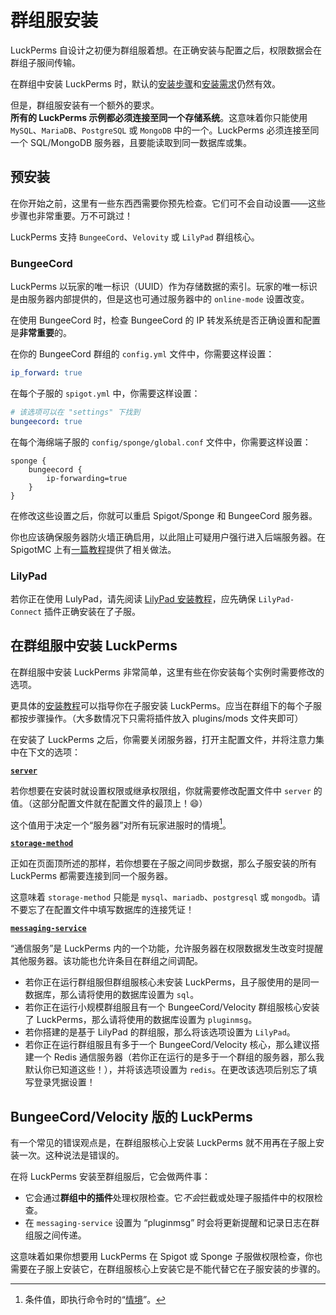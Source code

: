 # 群组服安装

LuckPerms 自设计之初便为群组服着想。在正确安装与配置之后，权限数据会在群组子服间传输。

在群组中安装 LuckPerms 时，默认的[安装步骤](install-on-a-single-server.md)和[安装需求](install-on-a-single-server.md#要求)仍然有效。

但是，群组服安装有一个额外的要求。    
**所有的 LuckPerms 示例都必须连接至同一个存储系统**。这意味着你只能使用 `MySQL`、`MariaDB`、`PostgreSQL` 或 `MongoDB` 中的一个。LuckPerms 必须连接至同一个 SQL/MongoDB 服务器，且要能读取到同一数据库或集。

## 预安装

在你开始之前，这里有一些东西西需要你预先检查。它们可不会自动设置——这些步骤也非常重要。万不可跳过！

LuckPerms 支持 `BungeeCord`、`Velovity` 或 `LilyPad` 群组核心。

### BungeeCord

LuckPerms 以玩家的唯一标识（UUID）作为存储数据的索引。玩家的唯一标识是由服务器内部提供的，但是这也可通过服务器中的 `online-mode` 设置改变。

在使用 BungeeCord 时，检查 BungeeCord 的 IP 转发系统是否正确设置和配置是**非常重要**的。

在你的 BungeeCord 群组的 `config.yml` 文件中，你需要这样设置：
``` YAML
ip_forward: true
```
在每个子服的 `spigot.yml` 中，你需要这样设置：
``` YAML
# 该选项可以在 "settings" 下找到
bungeecord: true
```
在每个海绵端子服的 `config/sponge/global.conf` 文件中，你需要这样设置：
<!--
  这段内容需要改进：
  原因：Shiki 不支持渲染 HOCON 格式
-->

```
sponge {
    bungeecord {
        ip-forwarding=true
    }
}
```
在修改这些设置之后，你就可以重启 Spigot/Sponge 和 BungeeCord 服务器。

你也应该确保服务器防火墙正确启用，以此阻止可疑用户强行进入后端服务器。在 SpigotMC 上有[一篇教程](https://www.spigotmc.org/wiki/firewall-guide/)提供了相关做法。

### LilyPad

若你正在使用 LulyPad，请先阅读 [LilyPad 安装教程](http://www.lilypadmc.org/threads/connecting-your-bukkit-servers.13/)，应先确保 `LilyPad-Connect` 插件正确安装在了子服。

## 在群组服中安装 LuckPerms

在群组服中安装 LuckPerms 非常简单，这里有些在你安装每个实例时需要修改的选项。

更具体的[安装教程](https://luckperms.net/wiki/Installation)可以指导你在子服安装 LuckPerms。应当在群组下的每个子服都按步骤操作。（大多数情况下只需将插件放入 plugins/mods 文件夹即可）

在安装了 LuckPerms 之后，你需要关闭服务器，打开主配置文件，并将注意力集中在下文的选项：

[**`server`**](configuration.md#server)

若你想要在安装时就设置权限或继承权限组，你就需要修改配置文件中 `server` 的值。（这部分配置文件就在配置文件的最顶上！😄）

这个值用于决定一个“服务器”对所有玩家进服时的情境[^1]。

[**`storage-method`**](configuration.md#storage-method)

正如在页面顶所述的那样，若你想要在子服之间同步数据，那么子服安装的所有 LuckPerms 都需要连接到同一个服务器。

这意味着 `storage-method` 只能是 `mysql`、`mariadb`、`postgresql` 或 `mongodb`。请不要忘了在配置文件中填写数据库的连接凭证！

[**`messaging-service`**](configuration.md#messaging-service)

“通信服务”是 LuckPerms 内的一个功能，允许服务器在权限数据发生改变时提醒其他服务器。该功能也允许条目在群组之间调配。

* 若你正在运行群组服但群组服核心未安装 LuckPerms，且子服使用的是同一数据库，那么请将使用的数据库设置为 `sql`。
* 若你正在运行小规模群组服且有一个 BungeeCord/Velocity 群组服核心安装了 LuckPerms，那么请将使用的数据库设置为 `pluginmsg`。
* 若你搭建的是基于 LilyPad 的群组服，那么将该选项设置为 `LilyPad`。
* 若你正在运行群组服且有多于一个 BungeeCord/Velocity 核心，那么建议搭建一个 Redis 通信服务器（若你正在运行的是多于一个群组的服务器，那么我默认你已知道这些！），并将该选项设置为 `redis`。在更改该选项后别忘了填写登录凭据设置！

## BungeeCord/Velocity 版的 LuckPerms

有一个常见的错误观点是，在群组服核心上安装 LuckPerms 就不用再在子服上安装一次。这种说法是错误的。

在将 LuckPerms 安装至群组服后，它会做两件事：

* 它会通过**群组中的插件**处理权限检查。它*不会*拦截或处理子服插件中的权限检查。
* 在 `messaging-service` 设置为 “pluginmsg” 时会将更新提醒和记录日志在群组服之间传递。

这意味着如果你想要用 LuckPerms 在 Spigot 或 Sponge 子服做权限检查，你也需要在子服上安装它，在群组服核心上安装它是不能代替它在子服安装的步骤的。

[^1]: 条件值，即执行命令时的“[情境](features.context.md)”。